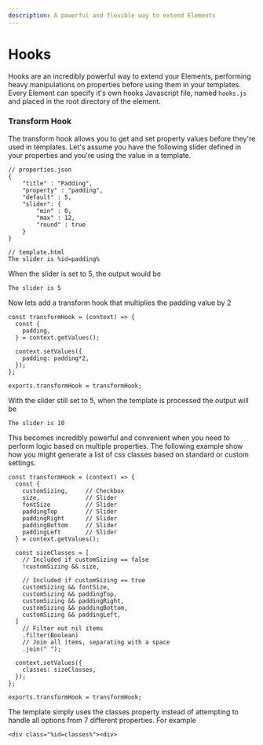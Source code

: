 ```yaml
---
description: A powerful and flexible way to extend Elements
---
```


# Hooks

Hooks are an incredibly powerful way to extend your Elements, performing heavy manipulations on properties before using them in your templates. Every Element can specify it's own hooks Javascript file, named `hooks.js` and placed in the root directory of the element.

### Transform Hook

The transform hook allows you to get and set property values before they're used in templates. Let's assume you have the following slider defined in your properties and you're using the value in a template.

```
// properties.json
{
    "title" : "Padding",
    "property" : "padding",
    "default" : 5,
    "slider": {
        "min" : 0,
        "max" : 12,
        "round" : true
    }
}
```

```
// template.html
The slider is %id=padding%
```

When the slider is set to 5, the output would be

```
The slider is 5
```

Now lets add a transform hook that multiplies the padding value by 2

```
const transformHook = (context) => {
  const {
    padding,
  } = context.getValues();

  context.setValues({
    padding: padding*2,
  });
};

exports.transformHook = transformHook;

```

With the slider still set to 5, when the template is processed the output will be

```
The slider is 10
```

This becomes incredibly powerful and convenient when you need to perform logic based on multiple properties. The following example show how you might generate a list of css classes based on standard or custom settings.

```
const transformHook = (context) => {
  const {
    customSizing,     // Checkbox
    size,             // Slider 
    fontSize          // Slider 
    paddingTop        // Slider 
    paddingRight      // Slider 
    paddingBottom     // Slider 
    paddingLeft       // Slider
  } = context.getValues();
  
  const sizeClasses = [
    // Included if customSizing == false
    !customSizing && size,
    
    // Included if customSizing == true
    customSizing && fontSize,
    customSizing && paddingTop,
    customSizing && paddingRight,
    customSizing && paddingBottom,
    customSizing && paddingLeft,
  ]
    // Filter out nil items
    .filter(Boolean)
    // Join all items, separating with a space
    .join(" ");

  context.setValues({
    classes: sizeClasses,
  });
};

exports.transformHook = transformHook;
```

The template simply uses the classes property instead of attempting to handle all options from 7 different properties. For example&#x20;

```
<div class="%id=classes%"><div>
```
